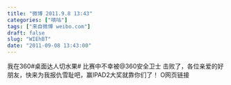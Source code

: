 ```yaml
---
title: "微博 2011.9.8 13:43"
categories: ["嘀咕"]
tags: ["来自微博 weibo.com"]
draft: false
slug: "WIEhBT"
date: "2011-09-08 13:43:00"
---
```


<p>我在360#桌面达人切水果# 比赛中不幸被@360安全卫士 击败了，各位亲爱的好朋友，快来为我报仇雪耻吧，赢IPAD2大奖就靠你们了！ O网页链接 ​​​​</p>
